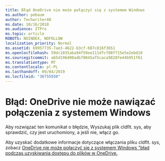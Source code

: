 ```yaml
---
title: Błąd OneDrive nie może połączyć się z systemem Windows
ms.author: pebaum
author: Techwriter40
ms.date: 10/16/2018
ms.audience: ITPro
ms.topic: article
ROBOTS: NOINDEX, NOFOLLOW
localization_priority: Normal
ms.assetid: 69957735-7ae3-4622-b3cf-607c816f3651
ms.openlocfilehash: 59dc1035aba94f59ee111dfcf08ff15e5e2ebd10
ms.sourcegitcommit: a65d196d00adb70045af5caca9828fe44b951f61
ms.translationtype: MT
ms.contentlocale: pl-PL
ms.lasthandoff: 09/04/2019
ms.locfileid: "36755930"
---
```

# <a name="error-onedrive-cannot-connect-to-windows"></a>Błąd: OneDrive nie może nawiązać połączenia z systemem Windows

Aby rozwiązać ten komunikat o błędzie, Wyszukaj plik cldflt. sys, aby sprawdzić, czy jest uruchomiony, a jeśli nie, włącz go. 
  
Aby uzyskać dodatkowe informacje dotyczące włączania pliku cldflt. sys, zobacz [OneDrive nie może połączyć się z systemem Windows "błąd podczas uzyskiwania dostępu do plików w OneDrive.](https://go.microsoft.com/fwlink/?Linkid=2031032)
  

